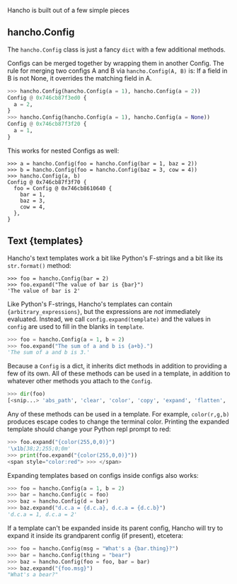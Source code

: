 Hancho is built out of a few simple pieces


## hancho.Config

The ```hancho.Config``` class is just a fancy ```dict``` with a few additional methods.

Configs can be merged together by wrapping them in another Config. The rule for merging two configs A and B via ```hancho.Config(A, B)``` is: If a field in B is not None, it overrides the matching field in A.

```py
>>> hancho.Config(hancho.Config(a = 1), hancho.Config(a = 2))
Config @ 0x746cb87f3ed0 {
  a = 2,
}
>>> hancho.Config(hancho.Config(a = 1), hancho.Config(a = None))
Config @ 0x746cb87f3f20 {
  a = 1,
}
```

This works for nested Configs as well:

```
>>> a = hancho.Config(foo = hancho.Config(bar = 1, baz = 2))
>>> b = hancho.Config(foo = hancho.Config(baz = 3, cow = 4))
>>> hancho.Config(a, b)
Config @ 0x746cb87f3f70 {
  foo = Config @ 0x746cb8610640 {
    bar = 1,
    baz = 3,
    cow = 4,
  },
}
```

## Text {templates}

Hancho's text templates work a bit like Python's F-strings and a bit like its ```str.format()``` method:

```
>>> foo = hancho.Config(bar = 2)
>>> foo.expand("The value of bar is {bar}")
'The value of bar is 2'
```

Like Python's F-strings, Hancho's templates can contain ```{arbitrary_expressions}```, but the expressions are _not_ immediately evaluated. Instead, we call ```config.expand(template)``` and the values in ```config``` are used to fill in the blanks in ```template```.

```py
>>> foo = hancho.Config(a = 1, b = 2)
>>> foo.expand("The sum of a and b is {a+b}.")
'The sum of a and b is 3.'
```

Because a ```Config``` is a dict, it inherits dict methods in addition to providing a few of its own. All of these methods can be used in a template, in addition to whatever other methods you attach to the ```Config```.

```py
>>> dir(foo)
[<snip...> 'abs_path', 'clear', 'color', 'copy', 'expand', 'flatten', 'fork', 'fromkeys', 'get', 'glob', 'hancho_dir', 'items', 'join_path', 'join_prefix', 'join_suffix', 'keys', 'len', 'log', 'merge', 'path', 'pop', 'popitem', 'print', 're', 'rel', 'rel_path', 'run_cmd', 'setdefault', 'stem', 'swap_ext', 'update', 'values']
```


Any of these methods can be used in a template. For example, ```color(r,g,b)``` produces escape codes to change the terminal color. Printing the expanded template should change your Python repl prompt to red:

```py
>>> foo.expand("{color(255,0,0)}")
'\x1b[38;2;255;0;0m'
>>> print(foo.expand("{color(255,0,0)}"))
<span style="color:red"> >>> </span>
```


Expanding templates based on configs inside configs also works:

```py
>>> foo = hancho.Config(a = 1, b = 2)
>>> bar = hancho.Config(c = foo)
>>> baz = hancho.Config(d = bar)
>>> baz.expand("d.c.a = {d.c.a}, d.c.a = {d.c.b}")
'd.c.a = 1, d.c.a = 2'
```

If a template can't be expanded inside its parent config, Hancho will try to expand it inside its grandparent config (if present), etcetera:
```py
>>> foo = hancho.Config(msg = "What's a {bar.thing}?")
>>> bar = hancho.Config(thing = "bear")
>>> baz = hancho.Config(foo = foo, bar = bar)
>>> baz.expand("{foo.msg}")
"What's a bear?"
```

